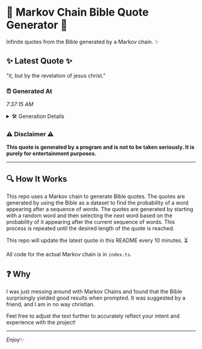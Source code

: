 # 📖 Markov Chain Bible Quote Generator 📖

Infinite quotes from the Bible generated by a Markov chain. ✨

## ✨ Latest Quote ✨
"it, but by the revelation of jesus christ."

### ⏰ Generated At
*7:37:15 AM*

<details>
    <summary>🛠️ Generation Details</summary>
    <p>
        <strong>🌱 Seed:</strong> it,<br>
        <strong>🔄 Iterations:</strong> 7<br>
        <strong>📜 Context History:</strong><br>[ it, ]: but<br>[ it,, but ]: by<br>[ it,, but, by ]: the<br>[ it,, but, by, the ]: revelation<br>[ it,, but, by, the, revelation ]: of<br>[ it,, but, by, the, revelation, of ]: jesus<br>[ but, by, the, revelation, of, jesus ]: christ.<br>
    </p>
</details>

### ⚠️ Disclaimer ⚠️
**This quote is generated by a program and is not to be taken seriously. It is purely for entertainment purposes.**

---

## 🔍 How It Works

This repo uses a Markov chain to generate Bible quotes. The quotes are generated by using the Bible as a dataset to find the probability of a word appearing after a sequence of words. The quotes are generated by starting with a random word and then selecting the next word based on the probability of it appearing after the current sequence of words. This process is repeated until the desired length of the quote is reached.

This repo will update the latest quote in this README every 10 minutes. ⏳

All code for the actual Markov chain is in `index.ts`.

## ❓ Why

I was just messing around with Markov Chains and found that the Bible surprisingly yielded good results when prompted. 
It was suggested by a friend, and I am in no way christian.

Feel free to adjust the text further to accurately reflect your intent and experience with the project!

---

*Enjoy*✨
